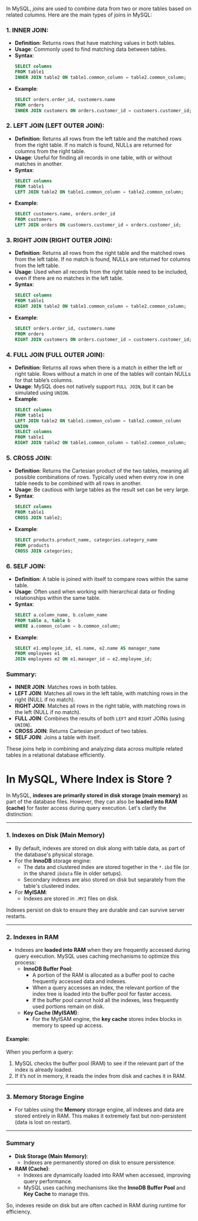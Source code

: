 In MySQL, *joins* are used to combine data from two or more tables based on related columns. Here are the main types of joins in MySQL:

### 1. **INNER JOIN**:
- **Definition**: Returns rows that have matching values in both tables.
- **Usage**: Commonly used to find matching data between tables.
- **Syntax**:
  ```sql
  SELECT columns
  FROM table1
  INNER JOIN table2 ON table1.common_column = table2.common_column;
  ```
- **Example**:
  ```sql
  SELECT orders.order_id, customers.name
  FROM orders
  INNER JOIN customers ON orders.customer_id = customers.customer_id;
  ```

### 2. **LEFT JOIN (LEFT OUTER JOIN)**:
- **Definition**: Returns all rows from the left table and the matched rows from the right table. If no match is found, NULLs are returned for columns from the right table.
- **Usage**: Useful for finding all records in one table, with or without matches in another.
- **Syntax**:
  ```sql
  SELECT columns
  FROM table1
  LEFT JOIN table2 ON table1.common_column = table2.common_column;
  ```
- **Example**:
  ```sql
  SELECT customers.name, orders.order_id
  FROM customers
  LEFT JOIN orders ON customers.customer_id = orders.customer_id;
  ```

### 3. **RIGHT JOIN (RIGHT OUTER JOIN)**:
- **Definition**: Returns all rows from the right table and the matched rows from the left table. If no match is found, NULLs are returned for columns from the left table.
- **Usage**: Used when all records from the right table need to be included, even if there are no matches in the left table.
- **Syntax**:
  ```sql
  SELECT columns
  FROM table1
  RIGHT JOIN table2 ON table1.common_column = table2.common_column;
  ```
- **Example**:
  ```sql
  SELECT orders.order_id, customers.name
  FROM orders
  RIGHT JOIN customers ON orders.customer_id = customers.customer_id;
  ```

### 4. **FULL JOIN (FULL OUTER JOIN)**:
- **Definition**: Returns all rows when there is a match in either the left or right table. Rows without a match in one of the tables will contain NULLs for that table’s columns.
- **Usage**: MySQL does not natively support `FULL JOIN`, but it can be simulated using `UNION`.
- **Example**:
  ```sql
  SELECT columns
  FROM table1
  LEFT JOIN table2 ON table1.common_column = table2.common_column
  UNION
  SELECT columns
  FROM table1
  RIGHT JOIN table2 ON table1.common_column = table2.common_column;
  ```

### 5. **CROSS JOIN**:
- **Definition**: Returns the Cartesian product of the two tables, meaning all possible combinations of rows. Typically used when every row in one table needs to be combined with all rows in another.
- **Usage**: Be cautious with large tables as the result set can be very large.
- **Syntax**:
  ```sql
  SELECT columns
  FROM table1
  CROSS JOIN table2;
  ```
- **Example**:
  ```sql
  SELECT products.product_name, categories.category_name
  FROM products
  CROSS JOIN categories;
  ```

### 6. **SELF JOIN**:
- **Definition**: A table is joined with itself to compare rows within the same table.
- **Usage**: Often used when working with hierarchical data or finding relationships within the same table.
- **Syntax**:
  ```sql
  SELECT a.column_name, b.column_name
  FROM table a, table b
  WHERE a.common_column = b.common_column;
  ```
- **Example**:
  ```sql
  SELECT e1.employee_id, e1.name, e2.name AS manager_name
  FROM employees e1
  JOIN employees e2 ON e1.manager_id = e2.employee_id;
  ```

### Summary:
- **INNER JOIN**: Matches rows in both tables.
- **LEFT JOIN**: Matches all rows in the left table, with matching rows in the right (NULL if no match).
- **RIGHT JOIN**: Matches all rows in the right table, with matching rows in the left (NULL if no match).
- **FULL JOIN**: Combines the results of both `LEFT` and `RIGHT` JOINs (using `UNION`).
- **CROSS JOIN**: Returns Cartesian product of two tables.
- **SELF JOIN**: Joins a table with itself.

These joins help in combining and analyzing data across multiple related tables in a relational database efficiently.


# In MySQL, Where Index is Store ?
In MySQL, **indexes are primarily stored in disk storage (main memory)** as part of the database files. However, they can also be **loaded into RAM (cache)** for faster access during query execution. Let's clarify the distinction:

---

### **1. Indexes on Disk (Main Memory)**
- By default, indexes are stored on disk along with table data, as part of the database's physical storage.
- For the **InnoDB** storage engine:
  - The data and clustered index are stored together in the `*.ibd` file (or in the shared `ibdata` file in older setups).
  - Secondary indexes are also stored on disk but separately from the table's clustered index.
- For **MyISAM**:
  - Indexes are stored in `.MYI` files on disk.

Indexes persist on disk to ensure they are durable and can survive server restarts.

---

### **2. Indexes in RAM**
- Indexes are **loaded into RAM** when they are frequently accessed during query execution. MySQL uses caching mechanisms to optimize this process:
  - **InnoDB Buffer Pool**:
    - A portion of the RAM is allocated as a buffer pool to cache frequently accessed data and indexes.
    - When a query accesses an index, the relevant portion of the index tree is loaded into the buffer pool for faster access.
    - If the buffer pool cannot hold all the indexes, less frequently used portions remain on disk.
  - **Key Cache (MyISAM)**:
    - For the MyISAM engine, the **key cache** stores index blocks in memory to speed up access.

#### Example:
When you perform a query:
1. MySQL checks the buffer pool (RAM) to see if the relevant part of the index is already loaded.
2. If it’s not in memory, it reads the index from disk and caches it in RAM.

---

### **3. Memory Storage Engine**
- For tables using the **Memory** storage engine, all indexes and data are stored entirely in RAM. This makes it extremely fast but non-persistent (data is lost on restart).

---

### **Summary**
- **Disk Storage (Main Memory)**:
  - Indexes are permanently stored on disk to ensure persistence.
- **RAM (Cache)**:
  - Indexes are dynamically loaded into RAM when accessed, improving query performance.
  - MySQL uses caching mechanisms like the **InnoDB Buffer Pool** and **Key Cache** to manage this.

So, indexes reside on disk but are often cached in RAM during runtime for efficiency.
